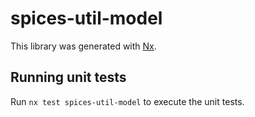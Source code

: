 # spices-util-model

This library was generated with [Nx](https://nx.dev).

## Running unit tests

Run `nx test spices-util-model` to execute the unit tests.
